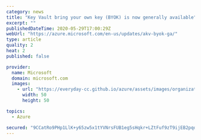 ```yaml
---
category: news
title: "Key Vault bring your own key (BYOK) is now generally available"
excerpt: ""
publishedDateTime: 2020-05-29T17:00:29Z
webUrl: "https://azure.microsoft.com/en-us/updates/akv-byok-ga/"
type: article
quality: 2
heat: 2
published: false

provider:
  name: Microsoft
  domain: microsoft.com
  images:
    - url: "https://everyday-cc.github.io/azure/assets/images/organizations/microsoft.com-50x50.jpg"
      width: 50
      height: 50

topics:
  - Azure

secured: "9CCatRo9PHp1LlK+y65zw5x1tYVNrsFUB1eg5sHqkr+LZtFuf9zT9ijEB2pqdHiBkzTWMbAAWJBWO1MlhvAdq6obw0UR2jSBCyHyomJUiJXxecud/4EZjWGs8E61FYCdzsxk8To/xoamlQ/DnB86mfn/qEIkmzxBou2vF4UL97PEkW+IxPf+s++oqdHaDQcBbh3LqvCxrCFU01lRlpf07RFdMSIYajn8CbM1oRC3KipKZboiK89ibA/mFjxAacubJDFbe88MZC0w2JISpfkxOkSsYJVwcL6CVXET3xpaolVj/fqGwl3gHssRgQGPlKU8UrhXX7pJQ4o1qxShD/HPsw==;Weo3uMCqepPqRGUBTiDnqg=="
---
```



